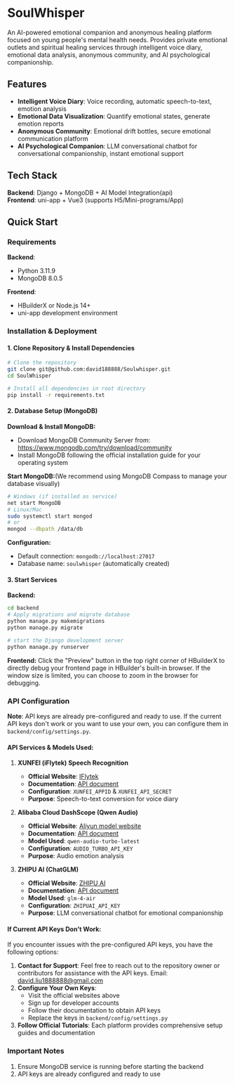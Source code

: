 # SoulWhisper

An AI-powered emotional companion and anonymous healing platform focused on young people's mental health needs. Provides private emotional outlets and spiritual healing services through intelligent voice diary, emotional data analysis, anonymous community, and AI psychological companionship.

## Features

- **Intelligent Voice Diary**: Voice recording, automatic speech-to-text, emotion analysis
- **Emotional Data Visualization**: Quantify emotional states, generate emotion reports
- **Anonymous Community**: Emotional drift bottles, secure emotional communication platform
- **AI Psychological Companion**: LLM conversational chatbot for conversational companionship, instant emotional support

## Tech Stack

**Backend**: Django + MongoDB + AI Model Integration(api)  
**Frontend**: uni-app + Vue3 (supports H5/Mini-programs/App)



## Quick Start

### Requirements
**Backend**:  
- Python 3.11.9
- MongoDB 8.0.5

**Frontend**:  
- HBuilderX or Node.js 14+
- uni-app development environment

### Installation & Deployment

#### 1. Clone Repository & Install Dependencies

```bash
# Clone the repository
git clone git@github.com:david188888/Soulwhisper.git
cd SoulWhisper

# Install all dependencies in root directory
pip install -r requirements.txt
```

#### 2. Database Setup (MongoDB)

**Download & Install MongoDB:**
- Download MongoDB Community Server from: https://www.mongodb.com/try/download/community
- Install MongoDB following the official installation guide for your operating system

**Start MongoDB:**(We recommend using MongoDB Compass to manage your database visually)
```bash
# Windows (if installed as service)
net start MongoDB
# Linux/Mac
sudo systemctl start mongod
# or
mongod --dbpath /data/db
```


**Configuration:**
- Default connection: `mongodb://localhost:27017`
- Database name: `soulwhisper` (automatically created)

#### 3. Start Services

**Backend:**
```bash
cd backend
# Apply migrations and migrate database
python manage.py makemigrations
python manage.py migrate

# start the Django development server
python manage.py runserver
```

**Frontend:**
Click the "Preview" button in the top right corner of HBuilderX to directly debug your frontend page in HBuilder's built-in browser. If the window size is limited, you can choose to zoom in the browser for debugging.

### API Configuration

**Note**: API keys are already pre-configured and ready to use. If the current API keys don't work or you want to use your own, you can configure them in `backend/config/settings.py`.

#### API Services & Models Used:

1. **XUNFEI (iFlytek) Speech Recognition**
   - **Official Website**: [IFlytek](https://www.xfyun.cn/)
   - **Documentation**: [API document](https://www.xfyun.cn/doc/asr/ifasr_new/API.html)
   - **Configuration**: `XUNFEI_APPID` & `XUNFEI_API_SECRET`
   - **Purpose**: Speech-to-text conversion for voice diary

2. **Alibaba Cloud DashScope (Qwen Audio)**
   - **Official Website**: [Aliyun model website ](https://bailian.console.aliyun.com/?spm=5176.29597918.J_tAwMEW-mKC1CPxlfy227s.1.f3a57b08nMo0jk&tab=model#/model-market)
   - **Documentation**: [API document](https://bailian.console.aliyun.com/?spm=5176.29597918.J_tAwMEW-mKC1CPxlfy227s.1.f3a57b08nMo0jk&tab=api#/api/?type=model&url=https%3A%2F%2Fhelp.aliyun.com%2Fdocument_detail%2F2845960.html)
   - **Model Used**: `qwen-audio-turbo-latest`
   - **Configuration**: `AUDIO_TURBO_API_KEY`
   - **Purpose**: Audio emotion analysis

3. **ZHIPU AI (ChatGLM)**
   - **Official Website**: [ZHIPU AI](https://open.bigmodel.cn/)
   - **Documentation**: [API document](https://open.bigmodel.cn/dev/api)
   - **Model Used**: `glm-4-air`
   - **Configuration**: `ZHIPUAI_API_KEY`
   - **Purpose**: LLM conversational chatbot for emotional companionship

#### If Current API Keys Don't Work:
If you encounter issues with the pre-configured API keys, you have the following options:

1. **Contact for Support**: Feel free to reach out to the repository owner or contributors for assistance with the API keys. Email: david.liu1888888@gmail.com
2. **Configure Your Own Keys**: 
   - Visit the official websites above
   - Sign up for developer accounts
   - Follow their documentation to obtain API keys
   - Replace the keys in `backend/config/settings.py`
3. **Follow Official Tutorials**: Each platform provides comprehensive setup guides and documentation


### Important Notes
1. Ensure MongoDB service is running before starting the backend
2. API keys are already configured and ready to use
